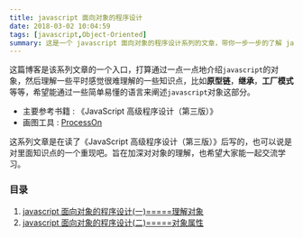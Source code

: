 ```yaml
---
title: javascript 面向对象的程序设计
date: 2018-03-02 10:04:59
tags: [javascript,Object-Oriented]
summary: 这是一个 javascript 面向对象的程序设计系列的文章，带你一步一步的了解 javascript 的面向对象，包括原型链和继承这些知识。
---
```

这篇博客是该系列文章的一个入口，打算通过一点一点地介绍`javascript`的对象，然后理解一些平时感觉很难理解的一些知识点，比如**原型链**，**继承**，**工厂模式**等等，希望能通过一些简单易懂的语言来阐述`javascript`对象这部分。

* 主要参考书籍 : 《JavaScript 高级程序设计（第三版）》
* 画图工具 : [ProcessOn](https://www.processon.com/)

这系列文章是在读了《JavaScript 高级程序设计（第三版）》后写的，也可以说是对里面知识点的一个重现吧。旨在加深对对象的理解，也希望大家能一起交流学习。

### 目录

1. [javascript 面向对象的程序设计(一)=====理解对象](https://kuangpf.github.io/blog/2018/03/02/javascript-understand-object/)
2. [javascript 面向对象的程序设计(二)=====对象属性](https://kuangpf.github.io/blog/2018/03/02/javascript-object-properties/)

